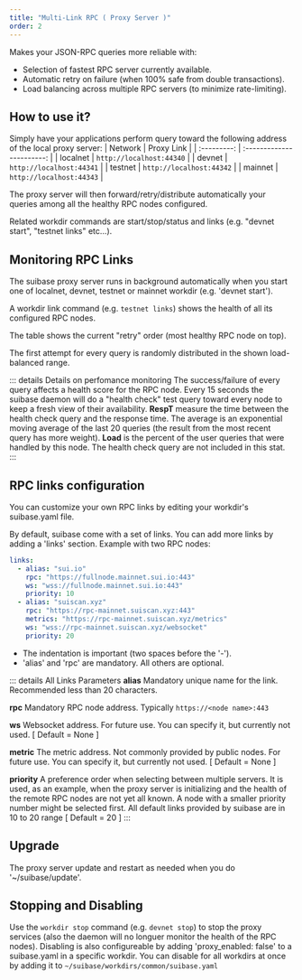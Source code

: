 ```yaml
---
title: "Multi-Link RPC ( Proxy Server )"
order: 2
---
```


Makes your JSON-RPC queries more reliable with:
  - Selection of fastest RPC server currently available.
  - Automatic retry on failure (when 100% safe from double transactions).
  - Load balancing across multiple RPC servers (to minimize rate-limiting).
  
## How to use it?
Simply have your applications perform query toward the following address of the local proxy server:
|  Network    |      Proxy Link           |
| :---------: | :-----------------------: |
| localnet    | ```http://localhost:44340```    |
| devnet      | ```http://localhost:44341```    |
| testnet     | ```http://localhost:44342```    |
| mainnet     | ```http://localhost:44343```    |

The proxy server will then forward/retry/distribute automatically your queries among all the healthy RPC nodes configured.

Related workdir commands are start/stop/status and links (e.g. "devnet start", "testnet links" etc...).


## Monitoring RPC Links
The suibase proxy server runs in background automatically when you start one of localnet, devnet, testnet or mainnet workdir (e.g. 'devnet start').

A workdir link command (e.g. ```testnet links```) shows the health of all its configured RPC nodes.

The table shows the current "retry" order (most healthy RPC node on top).

The first attempt for every query is randomly distributed in the shown load-balanced range.

::: details Details on perfomance monitoring
The success/failure of every query affects a health score for the RPC node. Every 15 seconds the suibase daemon will do a "health check" test query toward every node to keep a fresh view of their availability.
**RespT** measure the time between the health check query and the response time. The average is an exponential moving average of the last 20 queries (the result from the most recent query has more weight).
**Load** is the percent of the user queries that were handled by this node. The health check query are not included in this stat.
:::

## RPC links configuration
You can customize your own RPC links by editing your workdir's suibase.yaml file.

By default, suibase come with a set of links. You can add more links by adding a 'links' section. Example with two RPC nodes:
``` yaml
links:
  - alias: "sui.io"
    rpc: "https://fullnode.mainnet.sui.io:443"
    ws: "wss://fullnode.mainnet.sui.io:443"
    priority: 10  
  - alias: "suiscan.xyz"
    rpc: "https://rpc-mainnet.suiscan.xyz:443"
    metrics: "https://rpc-mainnet.suiscan.xyz/metrics"
    ws: "wss://rpc-mainnet.suiscan.xyz/websocket"
    priority: 20
```
- The indentation is important (two spaces before the '-').
- 'alias' and 'rpc' are mandatory. All others are optional. 

::: details All Links Parameters
**alias**
Mandatory unique name for the link. Recommended less than 20 characters.

**rpc**
Mandatory RPC node address. Typically ````https://<node name>:443````

**ws**
Websocket address. For future use. You can specify it, but currently not used. [ Default = None ]

**metric**
The metric address. Not commonly provided by public nodes. For future use. You can specify it, but currently not used. [ Default = None ]

**priority**
A preference order when selecting between multiple servers. It is used, as an example, when the proxy server is initializing and the health of the remote RPC nodes are not yet all known. A node with a smaller priority number might be selected first. All default links provided by suibase are in 10 to 20 range [ Default = 20 ]
:::

## Upgrade
The proxy server update and restart as needed when you do '~/suibase/update'.

## Stopping and Disabling
Use the ```workdir stop``` command (e.g. ```devnet stop```) to stop the proxy services (also the daemon will no longuer monitor the health of the RPC nodes).
Disabling is also configureable by adding 'proxy_enabled: false' to a suibase.yaml in a specific workdir.
You can disable for all workdirs at once by adding it to ```~/suibase/workdirs/common/suibase.yaml```


